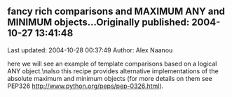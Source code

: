 ## fancy rich comparisons and MAXIMUM ANY and MINIMUM objects...Originally published: 2004-10-27 13:41:48 
Last updated: 2004-10-28 00:37:49 
Author: Alex Naanou 
 
here we will see an example of template comparisons based on a logical ANY object.\nalso this recipe provides alternative implementations of the absolute maximum and minimum objects (for more details on them see PEP326 http://www.python.org/peps/pep-0326.html).